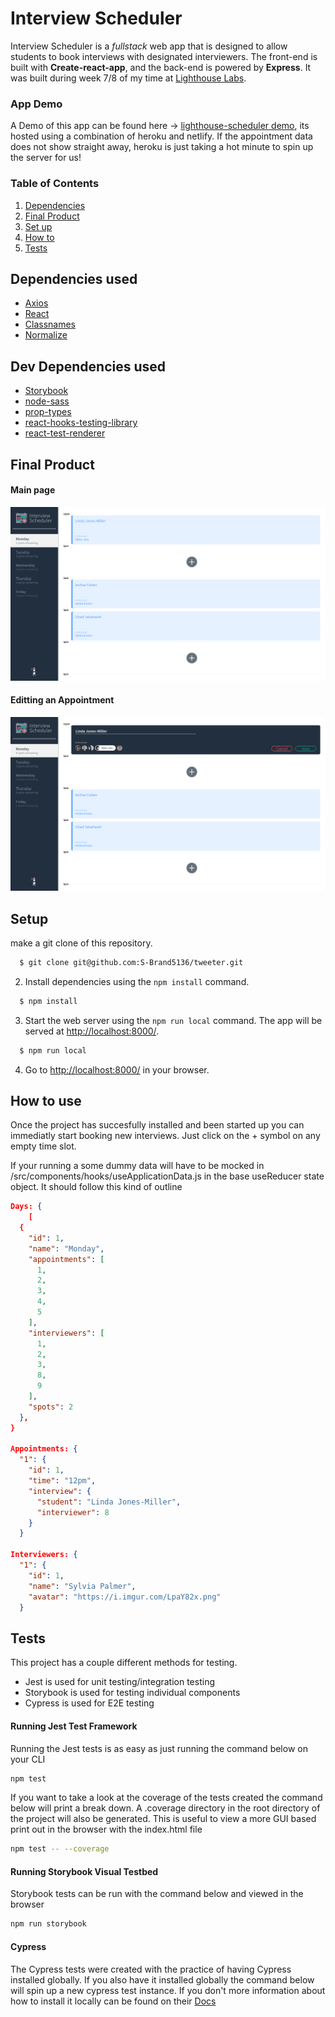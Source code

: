 # Interview Scheduler

Interview Scheduler is a _fullstack_ web app that is designed to allow students to book interviews with designated interviewers. The front-end is built with **Create-react-app**, and the back-end is powered by **Express**. It was built during week 7/8 of my time at [Lighthouse Labs](https://www.lighthouselabs.ca/).

### App Demo

A Demo of this app can be found here -> [lighthouse-scheduler demo](https://60ca81220bd5d909c1c8fdc6--dazzling-varahamihira-88e10e.netlify.app/), its hosted using a combination of heroku and netlify. If the appointment data does not show straight away, heroku is just taking a hot minute to spin up the server for us!

### Table of Contents

1. [Dependencies](#dependencies)
2. [Final Product](#final)
3. [Set up](#setUp)
4. [How to](#howto)
5. [Tests](#tests)

## Dependencies used <a name='dependencies'></a>

- [Axios](https://axios-http.com/docs/intro)
- [React](https://reactjs.org/)
- [Classnames](https://www.npmjs.com/package/classnames)
- [Normalize](https://www.npmjs.com/package/normalize.css)

## Dev Dependencies used

- [Storybook](https://storybook.js.org/)
- [node-sass](https://www.npmjs.com/package/node-sass)
- [prop-types](https://www.npmjs.com/package/prop-types)
- [react-hooks-testing-library](https://react-hooks-testing-library.com/)
- [react-test-renderer](https://reactjs.org/docs/test-renderer.html)

## Final Product <a name="final"></a>

#### Main page

![Main Page](https://github.com/S-Brand5136/lighthouse-labs-scheduler/blob/master/docs/scheduler-main.png)

#### Editting an Appointment

!["Edit Appointment"](https://github.com/S-Brand5136/lighthouse-labs-scheduler/blob/master/docs/scheduler-edit.png)

## Setup <a name='setUp'></a>

make a git clone of this repository.

```bash
  $ git clone git@github.com:S-Brand5136/tweeter.git
```

2. Install dependencies using the `npm install` command.

```bash
  $ npm install
```

3. Start the web server using the `npm run local` command. The app will be served at <http://localhost:8000/>.

```bash
  $ npm run local
```

4. Go to <http://localhost:8000/> in your browser.

## How to use <a name='howto'></a>

Once the project has succesfully installed and been started up you can immediatly start booking new interviews. Just click on the + symbol on any empty time slot.

If your running a some dummy data will have to be mocked in /src/components/hooks/useApplicationData.js in the base useReducer state object. It should follow this kind of outline

```JSON
Days: {
    [
  {
    "id": 1,
    "name": "Monday",
    "appointments": [
      1,
      2,
      3,
      4,
      5
    ],
    "interviewers": [
      1,
      2,
      3,
      8,
      9
    ],
    "spots": 2
  },
}

Appointments: {
  "1": {
    "id": 1,
    "time": "12pm",
    "interview": {
      "student": "Linda Jones-Miller",
      "interviewer": 8
    }
  }

Interviewers: {
  "1": {
    "id": 1,
    "name": "Sylvia Palmer",
    "avatar": "https://i.imgur.com/LpaY82x.png"
  }
```

## Tests <a name='tests'></a>

This project has a couple different methods for testing.

- Jest is used for unit testing/integration testing
- Storybook is used for testing individual components
- Cypress is used for E2E testing

#### Running Jest Test Framework

Running the Jest tests is as easy as just running the command below on your CLI

```sh
npm test
```

If you want to take a look at the coverage of the tests created the command below will print a break down. A .coverage directory in the root directory of the project will also be generated. This is useful to view a more GUI based print out in the browser with the index.html file

```bash
npm test -- --coverage
```

#### Running Storybook Visual Testbed

Storybook tests can be run with the command below and viewed in the browser

```sh
npm run storybook
```

#### Cypress

The Cypress tests were created with the practice of having Cypress installed globally. If you also have it installed globally the command below will spin up a new cypress test instance. If you don't more information about how to install it locally can be found on their [Docs](https://www.cypress.io/)
